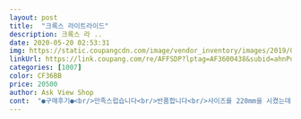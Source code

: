 ```yaml
---
layout: post 
title:  "크록스 라이트라이드" 
description: 크록스 라 ..
date: 2020-05-20 02:53:31 
img: https://static.coupangcdn.com/image/vendor_inventory/images/2019/01/31/14/0/36559e6d-6d38-4c63-ad0e-cf7883d4b7f3.jpg 
linkUrl: https://link.coupang.com/re/AFFSDP?lptag=AF3600438&subid=ahnPublicAsk&pageKey=230195155&itemId=2287111062&vendorItemId=70595243727&traceid=V0-113-6dcb438a42d1608e 
categories: [1007] 
color: CF36BB 
price: 20500 
author: Ask View Shop 
cont:  "●구매후기●<br/>만족스럽습니다<br/>반품합니다<br/>사이즈를 220mm을 시켰는데 240mm 신는분이 신어도 크네요.<br/><br/>정품인지 의심스럽습니다.<br/><br/>짝퉁 인것 같아요.<br/> 집에 있는 크록스 라이트하고는 달라요.<br/>ㅠ  교묘하게 달라요.<br/> 같은 듯 다른 상품  싸게 사서 할말은 없지만요.<br/>진품 원하시면 심사숙고하시길요.<br/><br/>" 
---
```

